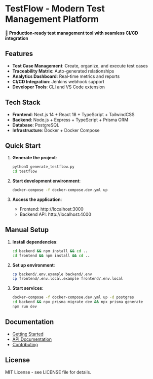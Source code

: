 # TestFlow - Modern Test Management Platform

🚀 **Production-ready test management tool with seamless CI/CD integration**

## Features

- **Test Case Management**: Create, organize, and execute test cases
- **Traceability Matrix**: Auto-generated relationships
- **Analytics Dashboard**: Real-time metrics and reports
- **CI/CD Integration**: Jenkins webhook support
- **Developer Tools**: CLI and VS Code extension

## Tech Stack

- **Frontend**: Next.js 14 + React 18 + TypeScript + TailwindCSS
- **Backend**: Node.js + Express + TypeScript + Prisma ORM
- **Database**: PostgreSQL
- **Infrastructure**: Docker + Docker Compose

## Quick Start

1. **Generate the project**:
   ```bash
   python3 generate_testflow.py
   cd testflow
   ```

2. **Start development environment**:
   ```bash
   docker-compose -f docker-compose.dev.yml up
   ```

3. **Access the application**:
   - Frontend: http://localhost:3000
   - Backend API: http://localhost:4000

## Manual Setup

1. **Install dependencies**:
   ```bash
   cd backend && npm install && cd ..
   cd frontend && npm install && cd ..
   ```

2. **Set up environment**:
   ```bash
   cp backend/.env.example backend/.env
   cp frontend/.env.local.example frontend/.env.local
   ```

3. **Start services**:
   ```bash
   docker-compose -f docker-compose.dev.yml up -d postgres
   cd backend && npx prisma migrate dev && npx prisma generate
   npm run dev
   ```

## Documentation

- [Getting Started](docs/getting-started.md)
- [API Documentation](docs/api.md)
- [Contributing](docs/contributing.md)

## License

MIT License - see LICENSE file for details.